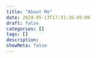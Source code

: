 ```yaml
---
title: "About Me"
date: 2024-05-13T17:31:16-05:00
draft: false
categories: []
tags: []
description: 
showMeta: false
---
```

